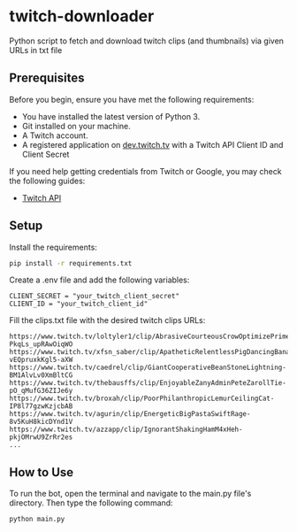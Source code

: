 # twitch-downloader
Python script to fetch and download twitch clips (and thumbnails) via given URLs in txt file

## Prerequisites
Before you begin, ensure you have met the following requirements:
- You have installed the latest version of Python 3.
- Git installed on your machine.
- A Twitch account.
- A registered application on [dev.twitch.tv](https://dev.twitch.tv/console) with a Twitch API Client ID and Client Secret

If you need help getting credentials from Twitch or Google, you may check the following guides:
- [Twitch API](https://dev.twitch.tv/docs/authentication/register-app)

## Setup
Install the requirements:
```bash
pip install -r requirements.txt
```

Create a .env file and add the following variables:
```
CLIENT_SECRET = "your_twitch_client_secret"
CLIENT_ID = "your_twitch_client_id"
```

Fill the clips.txt file with the desired twitch clips URLs:
```
https://www.twitch.tv/loltyler1/clip/AbrasiveCourteousCrowOptimizePrime-PkqLs_upRAwOiqWO
https://www.twitch.tv/xfsn_saber/clip/ApatheticRelentlessPigDancingBanana-vEQpruxkKgl5-aXW
https://www.twitch.tv/caedrel/clip/GiantCooperativeBeanStoneLightning-BM1AlvLv0XmBltCG
https://www.twitch.tv/thebausffs/clip/EnjoyableZanyAdminPeteZarollTie-pO_qMufG36ZIJe6y
https://www.twitch.tv/broxah/clip/PoorPhilanthropicLemurCeilingCat-IP8l77gzwKzjcbAB
https://www.twitch.tv/agurin/clip/EnergeticBigPastaSwiftRage-8v5KuH8kicDYnd1V
https://www.twitch.tv/azzapp/clip/IgnorantShakingHamM4xHeh-pkjOMrwU9ZrRr2es
...
```

## How to Use
To run the bot, open the terminal and navigate to the main.py file's directory. Then type the following command:
```bash
python main.py
```

